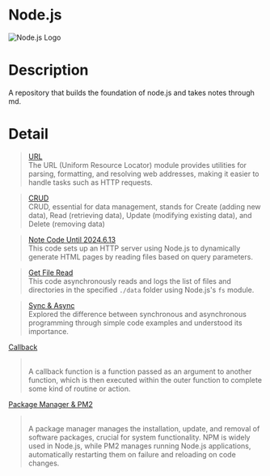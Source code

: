 # Node.js
![Node.js Logo](https://upload.wikimedia.org/wikipedia/commons/d/d9/Node.js_logo.svg)

# Description
A repository that builds the foundation of node.js and takes notes through md. 

# Detail

> [URL](Basic%20Knowledge/URL.md)
> <br/> The URL (Uniform Resource Locator) module provides utilities for parsing, formatting, and resolving web addresses, making it easier to handle tasks such as HTTP requests.

> [CRUD](Basic%20Knowledge/CRUD.md)
> <br/> CRUD, essential for data management, stands for Create (adding new data), Read (retrieving data), Update (modifying existing data), and Delete (removing data)

> [Note Code Until 2024.6.13](Record/2024.6.13.md)
> <br/> This code sets up an HTTP server using Node.js to dynamically generate HTML pages by reading files based on query parameters.

> [Get File Read](Record/GetFileRead.md)
> <br/> This code asynchronously reads and logs the list of files and directories in the specified `./data` folder using Node.js's `fs` module.

> [Sync & Async](Record/Sync&Async.md)
> <br/> Explored the difference between synchronous and asynchronous programming through simple code examples and understood its importance.

[Callback](Record/Callback.md)
> <br/> A callback function is a function passed as an argument to another function, which is then executed within the outer function to complete some kind of routine or action.

[Package Manager & PM2](Record/PackageManager&PM2.md)
> <br/> A package manager manages the installation, update, and removal of software packages, crucial for system functionality. NPM is widely used in Node.js, while PM2 manages running Node.js applications, automatically restarting them on failure and reloading on code changes.

